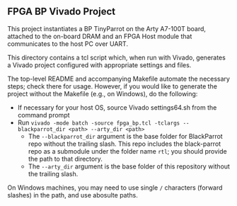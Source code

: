 ## FPGA BP Vivado Project

This project instantiates a BP TinyParrot on the Arty A7-100T board, attached to the on-board
DRAM and an FPGA Host module that communicates to the host PC over UART.

This directory contains a tcl script which, when run with Vivado, generates a Vivado project
configured with appropriate settings and files.

The top-level README and accompanying Makefile automate the necessary steps; check there for usage.
However, if you would like to generate the project without the Makefile (e.g., on Windows), do the
following:
* If necessary for your host OS, source Vivado settings64.sh from the command prompt
* Run `vivado -mode batch -source fpga_bp.tcl -tclargs --blackparrot_dir <path> --arty_dir <path>`
    * The `--blackparrot_dir` argument is the base folder for BlackParrot repo without the trailing
      slash. This repo includes the black-parrot repo as a submodule under the folder name `rtl`;
      you should provide the path to that directory.
    * The `--arty_dir` argument is the base folder of this repository without the trailing slash.

On Windows machines, you may need to use single `/` characters (forward slashes) in the path, and
use abosulte paths.
